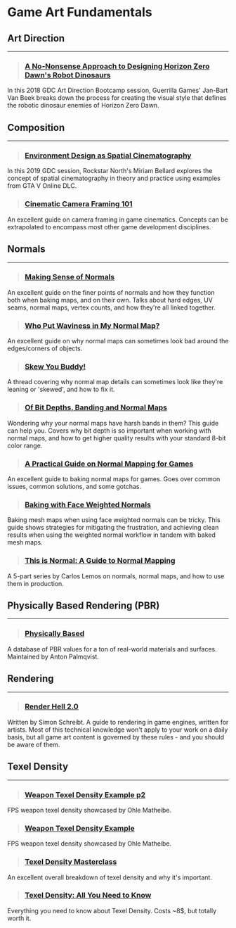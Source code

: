 # Game Art Fundamentals

## Art Direction
___

> ### [A No-Nonsense Approach to Designing Horizon Zero Dawn's Robot Dinosaurs](https://www.youtube.com/watch?v=iDqDPsjrz94)
In this 2018 GDC Art Direction Bootcamp session, Guerrilla Games' Jan-Bart Van Beek breaks down the process for creating the visual style that defines the robotic dinosaur enemies of Horizon Zero Dawn.
<!-- -->


## Composition
___

> ### [Environment Design as Spatial Cinematography](https://www.youtube.com/watch?v=L27Qb20AYmc)
In this 2019 GDC session, Rockstar North's Miriam Bellard explores the concept of spatial cinematography in theory and practice using examples from GTA V Online DLC.
<!-- -->


> ### [Cinematic Camera Framing 101](https://www.linkedin.com/pulse/unreal-engine-cinematic-cameras-framing-101-matteo-grossi/)
An excellent guide on camera framing in game cinematics. Concepts can be extrapolated to encompass most other game development disciplines.
<!-- -->


## Normals
___

> ### [Making Sense of Normals](https://polycount.com/discussion/107196/youre-making-me-hard-making-sense-of-hard-edges-uvs-normal-maps-and-vertex-counts/p1)
An excellent guide on the finer points of normals and how they function both when baking maps, and on their own. Talks about hard edges, UV seams, normal maps, vertex counts, and how they're all linked together.
<!-- -->


> ### [Who Put Waviness in My Normal Map?](https://polycount.com/discussion/81154/understanding-averaged-normals-and-ray-projection-who-put-waviness-in-my-normal-map/p1)
An excellent guide on why normal maps can sometimes look bad around the edges/corners of objects.
<!-- -->


> ### [Skew You Buddy!](https://polycount.com/discussion/147227/skew-you-buddy-making-sense-of-skewed-normal-map-details/p1)
A thread covering why normal map details can sometimes look like they're leaning or 'skewed', and how to fix it.
<!-- -->


> ### [Of Bit Depths, Banding and Normal Maps](https://polycount.com/discussion/148303/of-bit-depths-banding-and-normal-maps/p1)
Wondering why your normal maps have harsh bands in them? This guide can help you. Covers why bit depth is so important when working with normal maps, and how to get higher quality results with your standard 8-bit color range.
<!-- -->


> ### [A Practical Guide on Normal Mapping for Games](https://polycount.com/discussion/146667/a-practical-guide-on-normal-mapping-for-games/p1)
An excellent guide to baking normal maps for games. Goes over common issues, common solutions, and some gotchas.
<!-- -->


> ### [Baking with Face Weighted Normals](https://www.youtube.com/watch?v=MpUCsWDycis)
Baking mesh maps when using face weighted normals can be tricky. This guide shows strategies for mitigating the frustration, and achieving clean results when using the weighted normal workflow in tandem with baked mesh maps.
<!-- -->


> ### [This is Normal: A Guide to Normal Mapping](https://www.artstation.com/blogs/typhen/GMyG/this-is-normal-1-what-normal-maps-are-and-how-they-work)
A 5-part series by Carlos Lemos on normals, normal maps, and how to use them in production.
<!-- -->


## Physically Based Rendering (PBR)
___

> ### [Physically Based](https://physicallybased.info/)
A database of PBR values for a ton of real-world materials and surfaces. Maintained by Anton Palmqvist.
<!-- -->


## Rendering
___

> ### [Render Hell 2.0](https://simonschreibt.de/gat/renderhell/)
Written by Simon Schreibt. A guide to rendering in game engines, written for artists. Most of this technical knowledge won't apply to your work on a daily basis, but all game art content is governed by these rules - and you should be aware of them.
<!-- -->


## Texel Density
___

> ### [Weapon Texel Density Example p2](https://cdn.discordapp.com/attachments/607019459760095232/1295973182012002334/1728711464654.jpg?ex=6728fc54&is=6727aad4&hm=d834b38bff1187da868588c523d046ab8a53295e43dcfbd84204d665afda453d&)
FPS weapon texel density showcased by Ohle Matheibe.
<!-- -->


> ### [Weapon Texel Density Example](https://cdn.discordapp.com/attachments/607019459760095232/1295973181735305257/1728711464668.jpg?ex=6728fc54&is=6727aad4&hm=d14c6b243d77c9dd979b9c238de72d495b3237955100a9280dc11e13f2320226&)
FPS weapon texel density showcased by Ohle Matheibe.
<!-- -->


> ### [Texel Density Masterclass](https://www.youtube.com/watch?v=sR1sAWWT2x8)
An excellent overall breakdown of texel density and why it's important.
<!-- -->


> ### [Texel Density: All You Need to Know](https://leonano.gumroad.com/l/texeldensity)
Everything you need to know about Texel Density. Costs ~8$, but totally worth it.
<!-- -->

